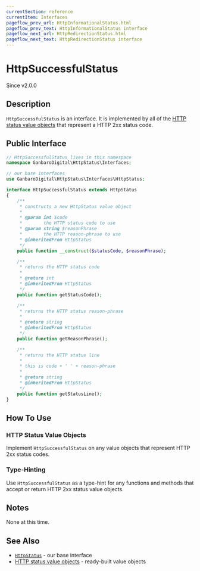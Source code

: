 ```yaml
---
currentSection: reference
currentItem: Interfaces
pageflow_prev_url: HttpInformationalStatus.html
pageflow_prev_text: HttpInformationalStatus interface
pageflow_next_url: HttpRedirectionStatus.html
pageflow_next_text: HttpRedirectionStatus interface
---
```


# HttpSuccessfulStatus

<div class="callout info">
Since v2.0.0
</div>

## Description

`HttpSuccessfulStatus` is an interface. It is implemented by all of the [HTTP status value objects](../StatusValues/index.html) that represent a HTTP 2xx status code.

## Public Interface

```php
// HttpSuccessfulStatus lives in this namespace
namespace GanbaroDigital\HttpStatus\Interfaces;

// our base interfaces
use GanbaroDigital\HttpStatus\Interfaces\HttpStatus;

interface HttpSuccessfulStatus extends HttpStatus
{
    /**
     * constructs a new HttpStatus value object
     *
     * @param int $code
     *        the HTTP status code to use
     * @param string $reasonPhrase
     *        the HTTP reason-phrase to use
     * @inheritedFrom HttpStatus
     */
    public function __construct($statusCode, $reasonPhrase);

    /**
     * returns the HTTP status code
     *
     * @return int
     * @inheritedFrom HttpStatus
     */
    public function getStatusCode();

    /**
     * returns the HTTP status reason-phrase
     *
     * @return string
     * @inheritedFrom HttpStatus
     */
    public function getReasonPhrase();

    /**
     * returns the HTTP status line
     *
     * this is code + ' ' + reason-phrase
     *
     * @return string
     * @inheritedFrom HttpStatus
     */
    public function getStatusLine();
}
```

## How To Use

### HTTP Status Value Objects

Implement `HttpSuccessfulStatus` on any value objects that represent HTTP 2xx status codes.

### Type-Hinting

Use `HttpSuccessfulStatus` as a type-hint for any functions and methods that accept or return HTTP 2xx status value objects.

## Notes

None at this time.

## See Also

* [`HttpStatus`](HttpStatus.html) - our base interface
* [HTTP status value objects](../StatusValues/index.html) - ready-built value objects

